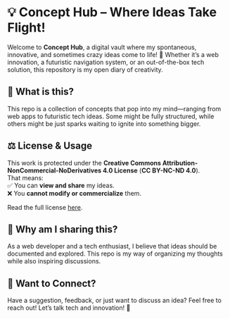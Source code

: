 # **💡 Concept Hub – Where Ideas Take Flight!**  

Welcome to **Concept Hub**, a digital vault where my spontaneous, innovative, and sometimes crazy ideas come to life! 🚀 Whether it’s a web innovation, a futuristic navigation system, or an out-of-the-box tech solution, this repository is my open diary of creativity.  

## **📌 What is this?**  
This repo is a collection of concepts that pop into my mind—ranging from web apps to futuristic tech ideas. Some might be fully structured, while others might be just sparks waiting to ignite into something bigger.  

## **⚖️ License & Usage**  
This work is protected under the **Creative Commons Attribution-NonCommercial-NoDerivatives 4.0 License** (**CC BY-NC-ND 4.0**).  
That means:  
✅ You can **view and share** my ideas.  
❌ You **cannot modify or commercialize** them.  

Read the full license [here](LICENSE.md).  

## **💬 Why am I sharing this?**  
As a web developer and a tech enthusiast, I believe that ideas should be documented and explored. This repo is my way of organizing my thoughts while also inspiring discussions.  

## **📢 Want to Connect?**  
Have a suggestion, feedback, or just want to discuss an idea? Feel free to reach out! Let’s talk tech and innovation! 🚀  